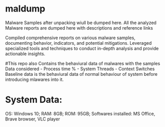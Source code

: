 # maldump
Malware Samples after unpacking wiull be dumped here.
 All the analyzed Malware reports are dumped here with descriptions and reference links



Compiled comprehensive reports on various malware samples, documenting behavior, indicators, and potential mitigations.
Leveraged specialized tools and techniques to conduct in-depth analysis and provide actionable insights.

#This repo also Contains the behaviural data of malwares with the samples 
Data considered - Process time %
                - System Threads
                - Context Switches
Baseline data is the behaviural data of normal behaviour of system before introducing mlawares into it.
# System Data: 
  OS: Windows 10;
  RAM: 8GB;
  ROM: 95GB;
  Softwares installed: MS Office, Brave browser, VLC player
  
             
